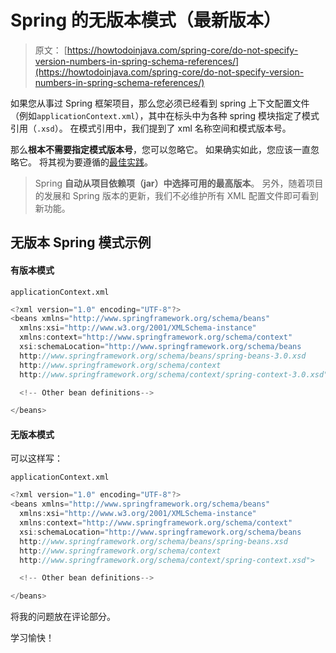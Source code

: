 # Spring 的无版本模式（最新版本）

> 原文： [https://howtodoinjava.com/spring-core/do-not-specify-version-numbers-in-spring-schema-references/](https://howtodoinjava.com/spring-core/do-not-specify-version-numbers-in-spring-schema-references/)

如果您从事过 Spring 框架项目，那么您必须已经看到 spring 上下文配置文件（例如`applicationContext.xml`），其中在标头中为各种 spring 模块指定了模式引用（`.xsd`）。 在模式引用中，我们提到了 xml 名称空间和模式版本号。

那么**根本不需要指定模式版本号**，您可以忽略它。 如果确实如此，您应该一直忽略它。 将其视为要遵循的[最佳实践](https://howtodoinjava.com/java-best-practices/)。

> Spring **自动从项目依赖项（jar）中选择可用的最高版本**。 另外，随着项目的发展和 Spring 版本的更新，我们不必维护所有 XML 配置文件即可看到新功能。

## 无版本 Spring 模式示例

#### 有版本模式

`applicationContext.xml`

```java
<?xml version="1.0" encoding="UTF-8"?>
<beans xmlns="http://www.springframework.org/schema/beans" 
  xmlns:xsi="http://www.w3.org/2001/XMLSchema-instance"
  xmlns:context="http://www.springframework.org/schema/context"
  xsi:schemaLocation="http://www.springframework.org/schema/beans 
  http://www.springframework.org/schema/beans/spring-beans-3.0.xsd
  http://www.springframework.org/schema/context 
  http://www.springframework.org/schema/context/spring-context-3.0.xsd">

  <!-- Other bean definitions-->

</beans>

```

#### 无版本模式

可以这样写：

`applicationContext.xml`

```java
<?xml version="1.0" encoding="UTF-8"?>
<beans xmlns="http://www.springframework.org/schema/beans" 
  xmlns:xsi="http://www.w3.org/2001/XMLSchema-instance"
  xmlns:context="http://www.springframework.org/schema/context"
  xsi:schemaLocation="http://www.springframework.org/schema/beans 
  http://www.springframework.org/schema/beans/spring-beans.xsd
  http://www.springframework.org/schema/context 
  http://www.springframework.org/schema/context/spring-context.xsd">

  <!-- Other bean definitions-->

</beans>

```

将我的问题放在评论部分。

学习愉快！